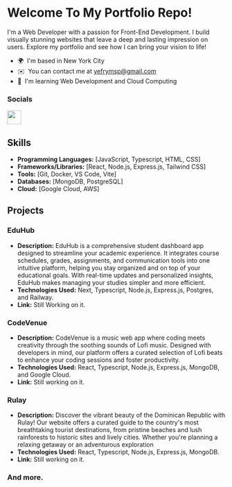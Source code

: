 # Welcome To My Portfolio Repo!

I'm a Web Developer with a passion for Front-End Development. I build visually stunning websites that leave a deep and lasting impression on users. Explore my portfolio and see how I can bring your vision to life!

- 🌍  I'm based in New York City
- ✉️  You can contact me at [yefrymsp@gmail.com](mailto:yefrymsp@gmail.com)
- 🧠  I'm learning Web Development and Cloud Computing

### Socials
  <p align="left">
  <a href="https://www.linkedin.com/in/yefry" target="_blank" rel="noreferrer">
  <picture>
  <source media="(prefers-color-scheme: dark)" srcset="https://raw.githubusercontent.com/danielcranney/readme-generator/main/public/icons/socials/linkedin-dark.svg" />
  <source media="(prefers-color-scheme: light)" srcset="https://raw.githubusercontent.com/danielcranney/readme-generator/main/public/icons/socials/linkedin.svg" />
  <img src="https://raw.githubusercontent.com/danielcranney/readme-generator/main/public/icons/socials/linkedin.svg" width="32" height="32" />
  </picture>
  </a></p>

## Skills

- **Programming Languages:** [JavaScript, Typescript, HTML, CSS]
- **Frameworks/Libraries:** [React, Node.js, Express.js, Tailwind CSS]
- **Tools:** [Git, Docker, VS Code, Vite]
- **Databases:** [MongoDB, PostgreSQL]
- **Cloud:** [Google Cloud, AWS]

## Projects

### EduHub
- **Description:** EduHub is a comprehensive student dashboard app designed to streamline your academic experience. It integrates course schedules, grades, assignments, and communication tools into one intuitive platform, helping you stay organized and on top of your educational goals. With real-time updates and personalized insights, EduHub makes managing your studies simpler and more efficient.
- **Technologies Used:** Next, Typescript, Node.js, Express.js, Postgres, and Railway.
- **Link:** Still Working on it.

### CodeVenue
- **Description:** CodeVenue is a music web app where coding meets creativity through
  the soothing sounds of Lofi music. Designed with developers in mind, our
  platform offers a curated selection of Lofi beats to enhance your coding
  sessions and foster productivity.
- **Technologies Used:** React, Typescript, Node.js, Express.js, MongoDB, and Google Cloud.
- **Link:** Still working on it.

### Rulay
- **Description:** Discover the vibrant beauty of the Dominican Republic with Rulay! Our website offers a curated guide to the country's most breathtaking tourist destinations, from pristine beaches and lush rainforests to historic sites and lively cities. Whether you're planning a relaxing getaway or an adventurous exploration
- **Technologies Used:** React, Typescript, Node.js, Express.js, MongoDB.
- **Link:** Still working on it.
### And more.
